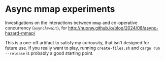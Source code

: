 # Async mmap experiments

Investigations on the interactions between `mmap` and co-operative concurrency (`async`/`await`), for <http://huonw.github.io/blog/2024/08/async-hazard-mmap/>

This is a one-off artifact to satisfy my curiousity, that isn't designed for future use. If you really want to play, running `create-files.sh` and `cargo run --release` is probably a good starting point.
